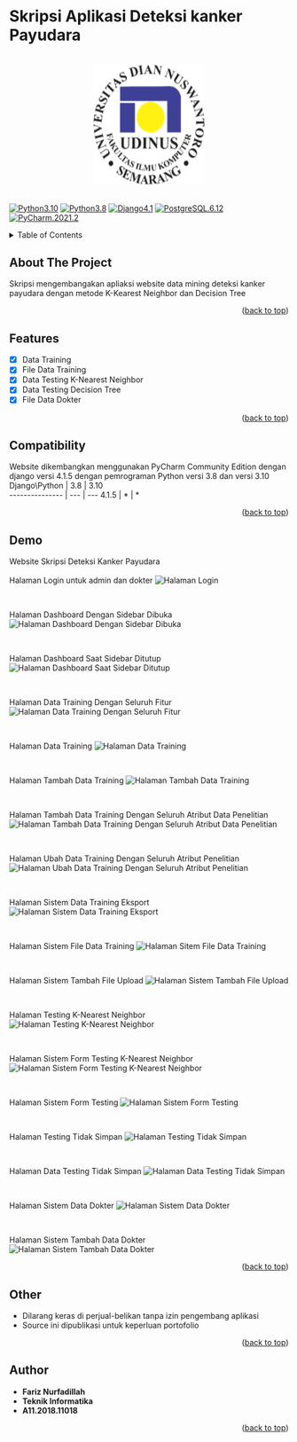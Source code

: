 # Skripsi Aplikasi Deteksi kanker Payudara

<br>

<div align="center">
    <a href=""><img src="/Images/LogoDinus.png" width="200" hegiht="200" alt="Udinus" title="Optional title"></a>
</div>
<a name="readme-top"></a>
<br>

[![Python3.10](https://img.shields.io/badge/python-3.10-blue.svg)]()
[![Python3.8](https://img.shields.io/badge/python-3.8-blue.svg)]()
[![Django4.1](https://img.shields.io/badge/django-4.1-green.svg)]()
[![PostgreSQL.6.12](https://img.shields.io/badge/postgresql-6.12-deepskyblue.svg)]()
[![PyCharm.2021.2](https://img.shields.io/badge/pycharm-2021.2-yellow.svg)]()

<!-- TABLE OF CONTENTS -->
<details>
  <summary>Table of Contents</summary>
  <ol>
    <li><a href="#about-the-project">About The Project</a></li>
    <li><a href="#features">Features</a></li>
    <li><a href="#compatibility">Compatibility</a></li>
    <li><a href="#demo">Demo</a></li>
    <li><a href="#other">Other</a></li>
    <li><a href="#author">Author</a></li>
  </ol>
</details>

<!-- ABOUT THE PROJECT -->
## About The Project
Skripsi mengembangakan apliaksi website data mining deteksi kanker payudara dengan metode K-Kearest Neighbor dan Decision Tree 

<p align="right">(<a href="#readme-top">back to top</a>)</p>

<!-- FEATURES -->
## Features
- [x] Data Training
- [x] File Data Training
- [x] Data Testing K-Nearest Neighbor
- [x] Data Testing Decision Tree
- [x] File Data Dokter

<p align="right">(<a href="#readme-top">back to top</a>)</p>

<!-- COMPATIBILITY -->
## Compatibility

Website dikembangkan menggunakan PyCharm Community Edition dengan django versi 4.1.5 dengan pemrograman Python versi 3.8 dan versi 3.10
Django\Python  	| 3.8 | 3.10  
--------------- | --- | --- 
4.1.5    	      |  *  |  *  


<p align="right">(<a href="#readme-top">back to top</a>)</p>


<!-- DEMO -->
## Demo

Website Skripsi Deteksi Kanker Payudara  
<br>
Halaman Login untuk admin dan dokter
![Halaman Login](https://user-images.githubusercontent.com/87837561/212504708-af154465-3bb7-4fc2-a782-91ca6be19b14.png)

<br>

Halaman Dashboard Dengan Sidebar Dibuka
![Halaman Dashboard Dengan Sidebar Dibuka](https://user-images.githubusercontent.com/87837561/212512014-873799df-3a76-4e9e-ae39-5de6fb46fe25.png)

<br>

Halaman Dashboard Saat Sidebar Ditutup
![Halaman Dashboard Saat Sidebar Ditutup](https://user-images.githubusercontent.com/87837561/212512378-8a7dd172-afae-4e52-aadf-2d68b148ec46.png)

<br>

Halaman Data Training Dengan Seluruh Fitur
![Halaman Data Training Dengan Seluruh Fitur](https://user-images.githubusercontent.com/87837561/212512536-33fdfb49-4d93-412e-87f1-d1a5cdf10e4c.png)

<br>

Halaman Data Training
![Halaman Data Training](https://user-images.githubusercontent.com/87837561/212512676-3ed61cf3-bda1-4e67-be5c-35f0ef48f277.png)

<br>

Halaman Tambah Data Training
![Halaman Tambah Data Training](https://user-images.githubusercontent.com/87837561/212512815-3e50ef16-da04-45c0-a259-6922eda54a78.png)

<br>

Halaman Tambah Data Training Dengan Seluruh Atribut Data Penelitian
![Halaman Tambah Data Training Dengan Seluruh Atribut Data Penelitian](https://user-images.githubusercontent.com/87837561/212513049-a5084430-0720-4e89-b8f9-7f7d21d75bca.png)

<br>

Halaman Ubah Data Training Dengan Seluruh Atribut Penelitian
![Halaman Ubah Data Training Dengan Seluruh Atribut Penelitian](https://user-images.githubusercontent.com/87837561/212513249-939fcd0d-eade-4669-9d77-d53e6651c37a.png)

<br>

Halaman Sistem Data Training Eksport
![Halaman Sistem Data Training Eksport](https://user-images.githubusercontent.com/87837561/212513414-2614cadd-c7d8-4596-9e28-2e019b12ef1b.png)

<br>

Halaman Sistem File Data Training
![Halaman Sitem File Data Training](https://user-images.githubusercontent.com/87837561/212513597-b9acb86a-7ed0-4880-b3a7-efb3a2cb799a.png)

<br>

Halaman Sistem Tambah File Upload
![Halaman Sistem Tambah File Upload](https://user-images.githubusercontent.com/87837561/212513943-ecbaf589-15e0-4321-8c2a-3030146b0333.png)

<br>

Halaman Testing K-Nearest Neighbor
![Halaman Testing K-Nearest Neighbor](https://user-images.githubusercontent.com/87837561/212515676-2f326923-90ee-4c01-9ab2-1984a1945639.png)

<br>

Halaman Sistem Form Testing K-Nearest Neighbor
![Halaman Sistem Form Testing K-Nearest Neighbor](https://user-images.githubusercontent.com/87837561/212514164-1ce9e795-273e-4013-9515-802c6d92fcc3.png)

<br>

Halaman Sistem Form Testing
![Halaman Sistem Form Testing](https://user-images.githubusercontent.com/87837561/212514344-6cdb6153-37a9-44fc-ab2d-3747e5f2b854.png)

<br>

Halaman Testing Tidak Simpan
![Halaman Testing Tidak Simpan](https://user-images.githubusercontent.com/87837561/212515895-801634b6-29dd-45e9-9218-aa473cbeffff.png)

<br>

Halaman Data Testing Tidak Simpan
![Halaman Data Testing Tidak Simpan](https://user-images.githubusercontent.com/87837561/212516016-1c338698-27b4-4491-8a33-bd849bbd88ac.png)


<br>

Halaman Sistem Data Dokter
![Halaman Sistem Data Dokter](https://user-images.githubusercontent.com/87837561/212514538-31b092ea-bb41-4904-b226-cc1bb4d033b5.png)

<br>

Halaman Sistem Tambah Data Dokter
![Halaman Sistem Tambah Data Dokter](https://user-images.githubusercontent.com/87837561/212514763-18b45db4-da8e-4314-a51c-ebccbbc4f436.png)

<p align="right">(<a href="#readme-top">back to top</a>)</p>

<!-- OTHER -->
## Other
* Dilarang keras di perjual-belikan tanpa izin pengembang aplikasi
* Source ini dipublikasi untuk keperluan portofolio 


<p align="right">(<a href="#readme-top">back to top</a>)</p>

<!-- AUTHOR -->
## Author

* **Fariz Nurfadillah** 
* **Teknik Informatika**
* **A11.2018.11018** 

<p align="right">(<a href="#readme-top">back to top</a>)</p>
